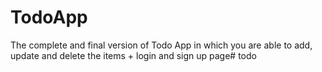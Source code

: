 # TodoApp
The complete and final version of Todo App in which you are able to add, update and delete the items + login and sign up page# todo
